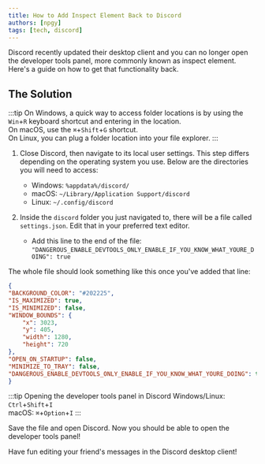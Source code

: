 ```yaml
---
title: How to Add Inspect Element Back to Discord
authors: [npgy]
tags: [tech, discord]
---
```


Discord recently updated their desktop client and you can no longer open the developer tools panel, more commonly known as inspect element. Here's a guide on how to get that functionality back.

<!--truncate-->

## The Solution
:::tip On Windows, a quick way to access folder locations is by using the `Win`+`R` keyboard shortcut and entering in the location.  
On macOS, use the `⌘`+`Shift`+`G` shortcut.  
On Linux, you can plug a folder location into your file explorer.
:::
1. Close Discord, then navigate to its local user settings. This step differs depending on the operating system you use. Below are the directories you will need to access:
    - Windows: `%appdata%/discord/`
    - macOS: `~/Library/Application Support/discord`
    - Linux: `~/.config/discord`

2. Inside the `discord` folder you just navigated to, there will be a file called `settings.json`. Edit that in your preferred text editor.
    - Add this line to the end of the file: `"DANGEROUS_ENABLE_DEVTOOLS_ONLY_ENABLE_IF_YOU_KNOW_WHAT_YOURE_DOING": true`  

The whole file should look something like this once you've added that line:
```json
{
"BACKGROUND_COLOR": "#202225",
"IS_MAXIMIZED": true,
"IS_MINIMIZED": false,
"WINDOW_BOUNDS": {
    "x": 3023,
    "y": 405,
    "width": 1280,
    "height": 720
},
"OPEN_ON_STARTUP": false,
"MINIMIZE_TO_TRAY": false,
"DANGEROUS_ENABLE_DEVTOOLS_ONLY_ENABLE_IF_YOU_KNOW_WHAT_YOURE_DOING": true
}
```
  
:::tip Opening the developer tools panel in Discord
Windows/Linux: `Ctrl`+`Shift`+`I`  
macOS: `⌘`+`Option`+`I`
:::

Save the file and open Discord. Now you should be able to open the developer tools panel!

Have fun editing your friend's messages in the Discord desktop client!